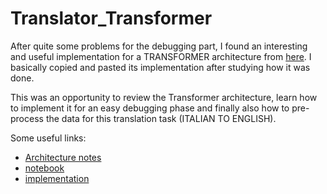 # Translator_Transformer

After quite some problems for the debugging part, I found an interesting and useful implementation for a TRANSFORMER architecture from [here](https://machinelearningmastery.com/building-transformer-models-with-attention-crash-course-build-a-neural-machine-translator-in-12-days/). I basically copied and pasted its implementation after studying how it was done.

This was an opportunity to review the Transformer architecture, learn how to implement it for an easy debugging phase and finally also how to pre-process the data for this translation task (ITALIAN TO ENGLISH).

Some useful links:
- [Architecture notes](https://github.com/SimBoex/Translator_Transformer/blob/187cf9bd84eea6d69054dc52ab7960ce552c6443/Theory_notebook.ipynb)
- [notebook](https://github.com/SimBoex/Translator_Transformer/blob/187cf9bd84eea6d69054dc52ab7960ce552c6443/MyTranslator.ipynb)
- [implementation](https://github.com/SimBoex/Translator_Transformer/blob/69daf079a31917f4124497a6eb3b89e56baa4fd7/transformer.py)

  


